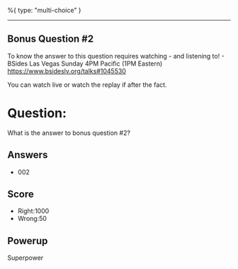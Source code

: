 %{
 type: "multi-choice"
}

---
## Bonus Question #2

To know the answer to this question requires
watching - and listening to! -
BSides Las Vegas Sunday 4PM Pacific (1PM Eastern)
https://www.bsideslv.org/talks#1045530

You can watch live or watch the replay
if after the fact.

# Question:
What is the answer to bonus question #2?

## Answers
* 002

## Score
- Right:1000
- Wrong:50

## Powerup
Superpower
